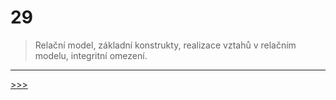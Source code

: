 # 29

> Relační model, základní konstrukty, realizace vztahů v relačním modelu, integritní omezení.

---
[>>>](./30.MD)
